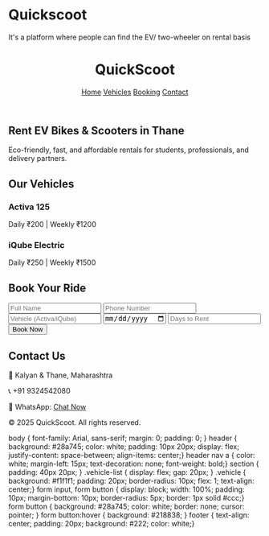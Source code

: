 # Quickscoot
It's a platform where people can find the EV/ two-wheeler on rental basis 
<!DOCTYPE html>
<html lang="en">
<head>
<meta charset="UTF-8">
<meta name="viewport" content="width=device-width, initial-scale=1.0">
<title>QuickScoot - EV Rentals Thane</title>
<link rel="stylesheet" href="style.css">
</head>
<body>
<header>
  <h1>QuickScoot</h1>
  <nav>
    <a href="#home">Home</a>
    <a href="#vehicles">Vehicles</a>
    <a href="#booking">Booking</a>
    <a href="#contact">Contact</a>
  </nav>
</header>

<section id="home">
  <h2>Rent EV Bikes & Scooters in Thane</h2>
  <p>Eco-friendly, fast, and affordable rentals for students, professionals, and delivery partners.</p>
</section>

<section id="vehicles">
  <h2>Our Vehicles</h2>
  <div class="vehicle-list">
    <div class="vehicle">
      <h3>Activa 125</h3>
      <p>Daily ₹200 | Weekly ₹1200</p>
    </div>
    <div class="vehicle">
      <h3>iQube Electric</h3>
      <p>Daily ₹250 | Weekly ₹1500</p>
    </div>
  </div>
</section>

<section id="booking">
  <h2>Book Your Ride</h2>
  <form action="https://docs.google.com/forms/d/e/YOUR_FORM_ID/formResponse" target="_blank">
    <input type="text" name="entry.123456" placeholder="Full Name" required>
    <input type="tel" name="entry.234567" placeholder="Phone Number" required>
    <input type="text" name="entry.345678" placeholder="Vehicle (Activa/iQube)" required>
    <input type="date" name="entry.456789" placeholder="Booking Date" required>
    <input type="number" name="entry.567890" placeholder="Days to Rent" required>
    <button type="submit">Book Now</button>
  </form>
</section>

<section id="contact">
  <h2>Contact Us</h2>
  <p>📍 Kalyan & Thane, Maharashtra</p>
  <p>📞 +91 9324542080</p>
  <p>💬 WhatsApp: <a href="https://wa.me/919324542080" target="_blank">Chat Now</a></p>
</section>

<footer>
  <p>&copy; 2025 QuickScoot. All rights reserved.</p>
</footer>
</body>
</html>
body { font-family: Arial, sans-serif; margin: 0; padding: 0; }
header { background: #28a745; color: white; padding: 10px 20px; display: flex; justify-content: space-between; align-items: center;}
header nav a { color: white; margin-left: 15px; text-decoration: none; font-weight: bold;}
section { padding: 40px 20px; }
.vehicle-list { display: flex; gap: 20px; }
.vehicle { background: #f1f1f1; padding: 20px; border-radius: 10px; flex: 1; text-align: center;}
form input, form button { display: block; width: 100%; padding: 10px; margin-bottom: 10px; border-radius: 5px; border: 1px solid #ccc;}
form button { background: #28a745; color: white; border: none; cursor: pointer; }
form button:hover { background: #218838; }
footer { text-align: center; padding: 20px; background: #222; color: white;}
